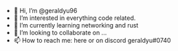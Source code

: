- 👋 Hi, I’m @geraldyu96
- 👀 I’m interested in everything code related.
- 🌱 I’m currently learning networking and rust
- 💞️ I’m looking to collaborate on ...
- 📫 How to reach me: here or on discord geraldyu#0740

<!---
geraldyu96/geraldyu96 is a ✨ special ✨ repository because its `README.md` (this file) appears on your GitHub profile.
You can click the Preview link to take a look at your changes.
--->
